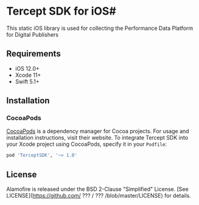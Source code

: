 # Tercept SDK for iOS#
This static iOS library is used for collecting the Performance Data Platform for Digital Publishers

## Requirements
- iOS 12.0+
- Xcode 11+
- Swift 5.1+

## Installation

### CocoaPods

[CocoaPods](https://cocoapods.org) is a dependency manager for Cocoa projects. For usage and installation instructions, visit their website. To integrate Tercept SDK into your Xcode project using CocoaPods, specify it in your `Podfile`:

```ruby
pod 'TerceptSDK', '~> 1.0'
```

## License

Alamofire is released under the BSD 2-Clause "Simplified" License. [See LICENSE](https://github.com/ ??? / ??? /blob/master/LICENSE) for details.
